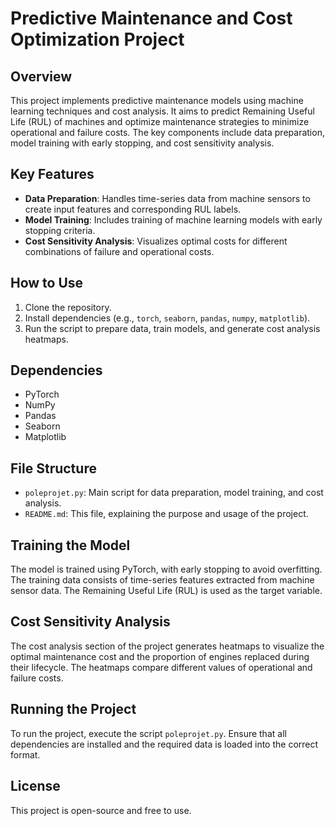 # Predictive Maintenance and Cost Optimization Project

## Overview
This project implements predictive maintenance models using machine learning techniques and cost analysis. It aims to predict Remaining Useful Life (RUL) of machines and optimize maintenance strategies to minimize operational and failure costs. The key components include data preparation, model training with early stopping, and cost sensitivity analysis.

## Key Features
- **Data Preparation**: Handles time-series data from machine sensors to create input features and corresponding RUL labels.
- **Model Training**: Includes training of machine learning models with early stopping criteria.
- **Cost Sensitivity Analysis**: Visualizes optimal costs for different combinations of failure and operational costs.

## How to Use
1. Clone the repository.
2. Install dependencies (e.g., `torch`, `seaborn`, `pandas`, `numpy`, `matplotlib`).
3. Run the script to prepare data, train models, and generate cost analysis heatmaps.

## Dependencies
- PyTorch
- NumPy
- Pandas
- Seaborn
- Matplotlib

## File Structure
- `poleprojet.py`: Main script for data preparation, model training, and cost analysis.
- `README.md`: This file, explaining the purpose and usage of the project.

## Training the Model
The model is trained using PyTorch, with early stopping to avoid overfitting. The training data consists of time-series features extracted from machine sensor data. The Remaining Useful Life (RUL) is used as the target variable.

## Cost Sensitivity Analysis
The cost analysis section of the project generates heatmaps to visualize the optimal maintenance cost and the proportion of engines replaced during their lifecycle. The heatmaps compare different values of operational and failure costs.

## Running the Project
To run the project, execute the script `poleprojet.py`. Ensure that all dependencies are installed and the required data is loaded into the correct format.

## License
This project is open-source and free to use.
